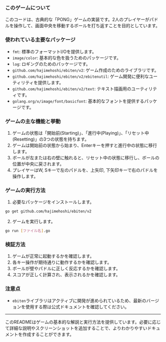### このゲームについて
このコードは、古典的な「PONG」ゲームの実装です。2人のプレイヤーがパドルを操作して、画面中央を移動するボールを打ち返すことを目的としています。

### 使われている主要なパッケージ
- `fmt`: 標準のフォーマットI/Oを提供します。
- `image/color`: 基本的な色を扱うためのパッケージです。
- `log`: ロギングのためのパッケージです。
- `github.com/hajimehoshi/ebiten/v2`: ゲーム作成のためのライブラリです。
- `github.com/hajimehoshi/ebiten/v2/ebitenutil`: ゲーム開発に便利なユーティリティを提供します。
- `github.com/hajimehoshi/ebiten/v2/text`: テキスト描画用のユーティリティです。
- `golang.org/x/image/font/basicfont`: 基本的なフォントを提供するパッケージです。

### ゲームの主な機能と挙動
1. ゲームの状態は「開始前(Starting)」、「進行中(Playing)」、「リセット中(Resetting)」の3つの状態を持ちます。
2. ゲームは開始前の状態から始まり、Enterキーを押すと進行中の状態に移行します。
3. ボールが左または右の壁に触れると、リセット中の状態に移行し、ボールの位置が中央に戻されます。
4. プレイヤーはW, Sキーで左のパドルを、上矢印, 下矢印キーで右のパドルを操作します。

### ゲームの実行方法
1. 必要なパッケージをインストールします。
```bash
go get github.com/hajimehoshi/ebiten/v2
```
2. ゲームを実行します。
```bash
go run [ファイル名].go
```

### 検証方法
1. ゲームが正常に起動するかを確認します。
2. 各キー操作が期待通りに動作するかを確認します。
3. ボールが壁やパドルに正しく反応するかを確認します。
4. スコアが正しく計算され、表示されるかを確認します。

### 注意点
- `ebiten`ライブラリはアクティブに開発が進められているため、最新のバージョンを使用する際は公式ドキュメントを確認してください。

---

このREADMEはゲームの基本的な解説と実行方法を提供しています。必要に応じて詳細な説明やスクリーンショットを追加することで、よりわかりやすいドキュメントを作成することができます。